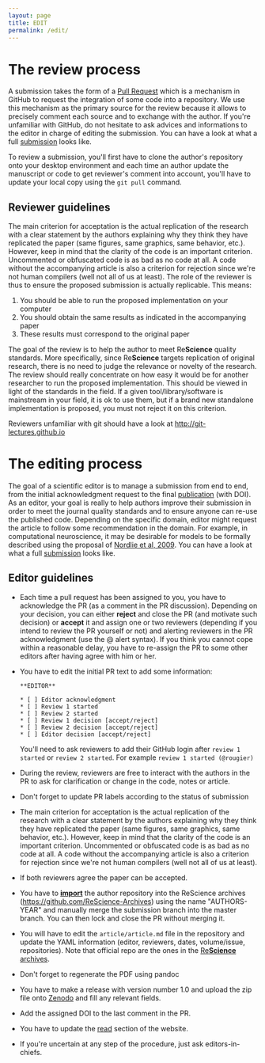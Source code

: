 ```yaml
---
layout: page
title: EDIT
permalink: /edit/
---
```



# The review process

A submission takes the form of a
[Pull Request](https://help.github.com/articles/using-pull-requests/) which is
a mechanism in GitHub to request the integration of some code into a
repository. We use this mechanism as the primary source for the review because
it allows to precisely comment each source and to exchange with the author. If
you're unfamiliar with GitHub, do not hesitate to ask advices and informations
to the editor in charge of editing the submission. You can have a look at what
a full [submission](https://github.com/ReScience/ReScience-submission/pull/3)
looks like.

To review a submission, you'll first have to clone the author's repository onto
your desktop environment and each time an author update the manuscript or code
to get reviewer's comment into account, you'll have to update your local copy
using the `git pull` command.


## Reviewer guidelines

The main criterion for acceptation is the actual replication of the research
with a clear statement by the authors explaining why they think they have
replicated the paper (same figures, same graphics, same behavior,
etc.). However, keep in mind that the clarity of the code is an important
criterion. Uncommented or obfuscated code is as bad as no code at all. A code
without the accompanying article is also a criterion for rejection since we're
not human compilers (well not all of us at least). The role of the reviewer is
thus to ensure the proposed submission is actually replicable. This means:

1. You should be able to run the proposed implementation on your computer
2. You should obtain the same results as indicated in the accompanying paper
3. These results must correspond to the original paper

The goal of the review is to help the author to meet Re**Science** quality
standards. More specifically, since Re**Science** targets replication of
original research, there is no need to judge the relevance or novelty of the
research. The review should really concentrate on how easy it would be for
another researcher to run the proposed implementation. This should be viewed in
light of the standards in the field. If a given tool/library/software is
mainstream in your field, it is ok to use them, but if a brand new standalone
implementation is proposed, you must not reject it on this criterion.


Reviewers unfamiliar with git should have a look at http://git-lectures.github.io


# The editing process

The goal of a scientific editor is to manage a submission from end to end, from
the initial acknowledgment request to the final [publication](../read) (with
DOI). As an editor, your goal is really to help authors improve their
submission in order to meet the journal quality standards and to ensure anyone
can re-use the published code. Depending on the specific domain, editor might
request the article to follow some recommendation in the domain. For example,
in computational neuroscience, it may be desirable for models to be formally
described using the proposal of
[Nordlie et al, 2009](http://journals.plos.org/ploscompbiol/article?id=10.1371/journal.pcbi.1000456). You
can have a look at what a full
[submission](https://github.com/ReScience/ReScience-submission/pull/3) looks
like.


## Editor guidelines

* Each time a pull request has been assigned to you, you have to acknowledge
   the PR (as a comment in the PR discussion). Depending on your decision, you
   can either **reject** and close the PR (and motivate such decision) or
   **accept** it and assign one or two reviewers (depending if you intend to
   review the PR yourself or not) and alerting reviewers in the PR
   acknowledgment (use the @ alert syntax). If you think you cannot cope within a
   reasonable delay, you have to re-assign the PR to some other editors after
   having agree with him or her.

* You have to edit the initial PR text to add some information:

  ```
  **EDITOR**

  * [ ] Editor acknowledgment
  * [ ] Review 1 started
  * [ ] Review 2 started
  * [ ] Review 1 decision [accept/reject]
  * [ ] Review 2 decision [accept/reject]
  * [ ] Editor decision [accept/reject]
  ```

   You'll need to ask reviewers to add their GitHub login after `review 1
   started` or `review 2 started`.  For example `review 1 started (@rougier)`

* During the review, reviewers are free to interact with the authors in the PR to ask for
  clarification or change in the code, notes or article.

* Don't forget to update PR labels according to the status of submission

* The main criterion for acceptation is the actual replication of the research
  with a clear statement by the authors explaining why they think they have
  replicated the paper (same figures, same graphics, same behavior,
  etc.). However, keep in mind that the clarity of the code is an important
  criterion. Uncommented or obfuscated code is as bad as no code at all. A code
  without the accompanying article is also a criterion for rejection since
  we're not human compilers (well not all of us at least).

* If both reviewers agree the paper can be accepted.

* You have to **[import](https://import.github.com/)** the author repository
   into the ReScience archives (https://github.com/ReScience-Archives) using
   the name "AUTHORS-YEAR" and manually merge the submission branch into the
   master branch. You can then lock and close the PR without merging it.

* You will have to edit the `article/article.md` file in the repository and
  update the YAML information (editor, reviewers, dates, volume/issue,
  repositories). Note that official repo are the ones in the
  [Re**Science** archives](https://github.com/ReScience-Archives).

* Don't forget to regenerate the PDF using pandoc

* You have to make a release with version number 1.0 and upload the zip file
  onto [Zenodo](https://zenodo.org/deposit/?c=rescience) and fill any relevant
  fields.

* Add the assigned DOI to the last comment in the PR.

* You have to update the [read](../read) section of the website.

* If you're uncertain at any step of the procedure, just ask editors-in-chiefs.
